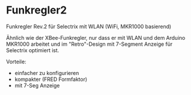 # Funkregler2
Funkregler Rev.2 für Selectrix mit WLAN (WiFi, MKR1000 basierend)

Ähnlich wie der XBee-Funkregler, nur dass er mit WLAN und dem Arduino MKR1000
arbeitet und im "Retro"-Design mit 7-Segment Anzeige für Selectrix optimiert ist.

Vorteile:
* einfacher zu konfigurieren
* kompakter (FRED Formfaktor)
* mit 7-Seg Anzeige


